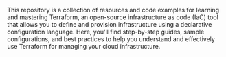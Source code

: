 This repository is a collection of resources and code examples for learning and mastering Terraform, an open-source infrastructure as code (IaC) tool that allows you to define and provision infrastructure using a declarative configuration language. Here, you'll find step-by-step guides, sample configurations, and best practices to help you understand and effectively use Terraform for managing your cloud infrastructure.